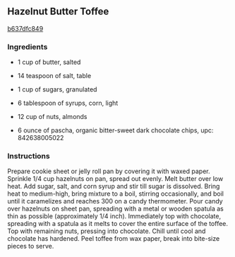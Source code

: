 ## Hazelnut Butter Toffee

[b637dfc849](http://www.food.com/recipe/hazelnut-butter-toffee-44094)

### Ingredients

 - 1 cup of butter, salted

 - 14 teaspoon of salt, table

 - 1 cup of sugars, granulated

 - 6 tablespoon of syrups, corn, light

 - 12 cup of nuts, almonds

 - 6 ounce of pascha, organic bitter-sweet dark chocolate chips, upc: 842638005022

### Instructions

Prepare cookie sheet or jelly roll pan by covering it with waxed paper. Sprinkle 1/4 cup hazelnuts on pan, spread out evenly. Melt butter over low heat. Add sugar, salt, and corn syrup and stir till sugar is dissolved. Bring heat to medium-high, bring mixture to a boil, stirring occasionally, and boil until it caramelizes and reaches 300 on a candy thermometer. Pour candy over hazelnuts on sheet pan, spreading with a metal or wooden spatula as thin as possible (approximately 1/4 inch). Immediately top with chocolate, spreading with a spatula as it melts to cover the entire surface of the toffee. Top with remaining nuts, pressing into chocolate. Chill until cool and chocolate has hardened. Peel toffee from wax paper, break into bite-size pieces to serve.